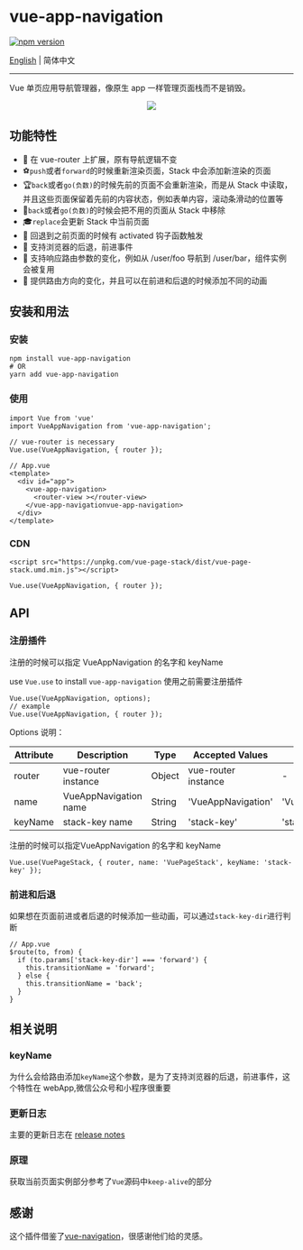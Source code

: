 # vue-app-navigation

[![npm version](https://badge.fury.io/js/vue-page-stack.svg)](https://badge.fury.io/js/vue-page-stack)

[English](./README.md) | 简体中文

---

Vue 单页应用导航管理器，像原生 app 一样管理页面栈而不是销毁。

<div align="center">
  <img src="https://i.loli.net/2019/10/31/HKYfJBVWjXdZozm.gif">
</div>

## 功能特性

- 🐉 在 vue-router 上扩展，原有导航逻辑不变
- ⚽`push`或者`forward`的时候重新渲染页面，Stack 中会添加新渲染的页面
- 🏆`back`或者`go(负数)`的时候先前的页面不会重新渲染，而是从 Stack 中读取，并且这些页面保留着先前的内容状态，例如表单内容，滚动条滑动的位置等
- 🏈`back`或者`go(负数)`的时候会把不用的页面从 Stack 中移除
- 🎓`replace`会更新 Stack 中当前页面
- 🎉 回退到之前页面的时候有 activated 钩子函数触发
- 🚀 支持浏览器的后退，前进事件
- 🍕 支持响应路由参数的变化，例如从 /user/foo 导航到 /user/bar，组件实例会被复用
- 🐰 提供路由方向的变化，并且可以在前进和后退的时候添加不同的动画

## 安装和用法

### 安装

```
npm install vue-app-navigation
# OR
yarn add vue-app-navigation
```

### 使用

```
import Vue from 'vue'
import VueAppNavigation from 'vue-app-navigation';

// vue-router is necessary
Vue.use(VueAppNavigation, { router });
```

```
// App.vue
<template>
  <div id="app">
    <vue-app-navigation>
      <router-view ></router-view>
    </vue-app-navigationvue-app-navigation>
  </div>
</template>
```

### CDN

```
<script src="https://unpkg.com/vue-page-stack/dist/vue-page-stack.umd.min.js"></script>
```

```
Vue.use(VueAppNavigation, { router });
```

## API

### 注册插件

注册的时候可以指定 VueAppNavigation 的名字和 keyName

use `Vue.use` to install `vue-app-navigation`
使用之前需要注册插件

```
Vue.use(VueAppNavigation, options);
// example
Vue.use(VueAppNavigation, { router });
```

Options 说明：

| Attribute | Description         | Type   | Accepted Values     | Default        |
| --------- | ------------------- | ------ | ------------------- | -------------- |
| router    | vue-router instance | Object | vue-router instance | -              |
| name      | VueAppNavigation name | String | 'VueAppNavigation'      | 'VueAppNavigation' |
| keyName   | stack-key name      | String | 'stack-key'         | 'stack-key'    |

注册的时候可以指定VueAppNavigation 的名字和 keyName

```
Vue.use(VuePageStack, { router, name: 'VuePageStack', keyName: 'stack-key' });
```

### 前进和后退

如果想在页面前进或者后退的时候添加一些动画，可以通过`stack-key-dir`进行判断

```
// App.vue
$route(to, from) {
  if (to.params['stack-key-dir'] === 'forward') {
    this.transitionName = 'forward';
  } else {
    this.transitionName = 'back';
  }
}
```

## 相关说明

### keyName

为什么会给路由添加`keyName`这个参数，是为了支持浏览器的后退，前进事件，这个特性在 webApp,微信公众号和小程序很重要

### 更新日志

主要的更新日志在 [release notes](https://github.com/lookenghua/vue-app-navigation/releases)

### 原理

获取当前页面实例部分参考了`Vue`源码中`keep-alive`的部分

## 感谢

这个插件借鉴了[vue-navigation](https://github.com/zack24q/vue-navigation)，很感谢他们给的灵感。


